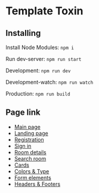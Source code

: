 # Template Toxin

## Installing

Install Node Modules: <code>npm i</code>

Run dev-server: <code>npm run start</code>

Development: <code>npm run dev</code>

Development-watch: <code>npm run watch</code>

Production: <code>npm run build</code>

## Page link

- [Main page](https://wendivue.github.io/template-toxin)
- [Landing page](https://wendivue.github.io/template-toxin/page-landing-page.html)
- [Registration](https://wendivue.github.io/template-toxin/page-landing-registration.html)
- [Sign in](https://wendivue.github.io/template-toxin/page-landing-sign-in.html)
- [Room details](https://wendivue.github.io/template-toxin/page-room-details.html)
- [Search room](https://wendivue.github.io/template-toxin/page-search-room.html)
- [Cards](https://wendivue.github.io/template-toxin/ui-kits-cards-elements.html)
- [Colors & Type](https://wendivue.github.io/template-toxin/ui-kits-colors-type.html)
- [Form elements](https://wendivue.github.io/template-toxin/ui-kits-form-elements.html)
- [Headers & Footers](https://wendivue.github.io/template-toxin/ui-kits-header-footer-page.html)
